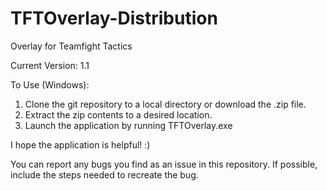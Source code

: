 # TFTOverlay-Distribution
Overlay for Teamfight Tactics

Current Version: 1.1

To Use (Windows):
1. Clone the git repository to a local directory or download the .zip file.
2. Extract the zip contents to a desired location.
3. Launch the application by running TFTOverlay.exe

I hope the application is helpful! :)

You can report any bugs you find as an issue in this repository. If possible, include the steps needed to recreate the bug.